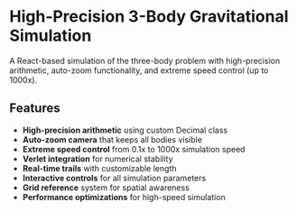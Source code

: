 # High-Precision 3-Body Gravitational Simulation

A React-based simulation of the three-body problem with high-precision arithmetic, auto-zoom functionality, and extreme speed control (up to 1000x).

## Features

- **High-precision arithmetic** using custom Decimal class
- **Auto-zoom camera** that keeps all bodies visible
- **Extreme speed control** from 0.1x to 1000x simulation speed
- **Verlet integration** for numerical stability
- **Real-time trails** with customizable length
- **Interactive controls** for all simulation parameters
- **Grid reference** system for spatial awareness
- **Performance optimizations** for high-speed simulation
